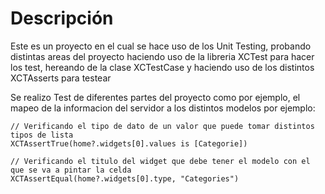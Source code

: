 # Descripción
</div>

Este es un proyecto en el cual se hace uso de los Unit Testing, probando distintas areas del proyecto haciendo uso de la libreria XCTest para hacer los test, hereando de la clase XCTestCase y haciendo uso de los distintos XCTAsserts para testear

Se realizo Test de diferentes partes del proyecto como por ejemplo, el mapeo de la informacion del servidor a los distintos modelos por ejemplo:

~~~
// Verificando el tipo de dato de un valor que puede tomar distintos tipos de lista
XCTAssertTrue(home?.widgets[0].values is [Categorie])

// Verificando el titulo del widget que debe tener el modelo con el que se va a pintar la celda
XCTAssertEqual(home?.widgets[0].type, "Categories")
~~~
